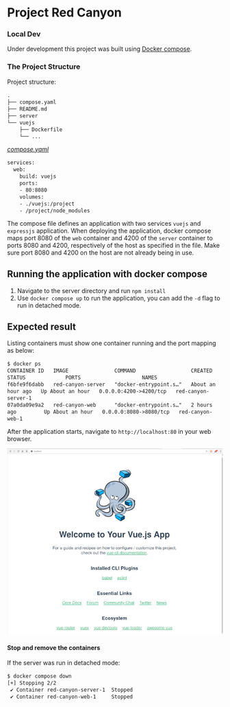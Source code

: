 # Project Red Canyon

### Local Dev
Under development this project was built using [Docker compose](https://docs.docker.com/compose/).

### The Project Structure

Project structure:
```
.
├── compose.yaml
├── README.md
├── server
└── vuejs
    ├── Dockerfile
    └── ...
```

[_compose.yaml_](compose.yaml)
```
services:
  web:
    build: vuejs
    ports:
    - 80:8080
    volumes:
    - ./vuejs:/project
    - /project/node_modules
```
The compose file defines an application with two services `vuejs` and `expressjs` application.
When deploying the application, docker compose maps port 8080 of the `web` container and 4200 of the `server` container to ports 8080 and 4200, respectively of the host as specified in the file.
Make sure port 8080 and 4200 on the host are not already being in use.

## Running the application with docker compose

1. Navigate to the server directory and run `npm install`
2. Use `docker compose up` to run the application, you can add the `-d` flag to run in detached mode.

## Expected result

Listing containers must show one container running and the port mapping as below:
```
$ docker ps
CONTAINER ID   IMAGE               COMMAND                  CREATED             STATUS             PORTS                    NAMES
f6bfe9f6dabb   red-canyon-server   "docker-entrypoint.s…"   About an hour ago   Up About an hour   0.0.0.0:4200->4200/tcp   red-canyon-server-1
07a0da09e9a2   red-canyon-web      "docker-entrypoint.s…"   2 hours ago         Up About an hour   0.0.0.0:8080->8080/tcp   red-canyon-web-1
```

After the application starts, navigate to `http://localhost:80` in your web browser.

![page](output.jpg)

#### Stop and remove the containers
If the server was run in detached mode:

```
$ docker compose down
[+] Stopping 2/2
 ✔ Container red-canyon-server-1  Stopped
 ✔ Container red-canyon-web-1     Stopped
```

